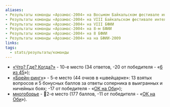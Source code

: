 ```yaml
---
aliases:
- Результаты команды «Арзамас-2004» на Восьмом Байкальском фестивале интеллектуальных игр
- Результаты команды «Арзамас-2004» на VIII Байкальском фестивале интеллектуальных игр
- Результаты команды «Арзамас-2004» на VIII БФИИ
- Результаты команды «Арзамас-2004» на 8-м БФИИ
- Результаты команды «Арзамас-2004» на 8 БФИИ
- Результаты команды «Арзамас-2004» на на БФИИ-2009
links: 
tags:
  - stats/результаты/команды
---
```

* [«Что? Где? Когда?»](maingame-08-2009.md) - 10-е место (34 ответов, -20 от победителя - «[6 из 45](6_iz_45-08-2009)»);
* [«Брейн-ринг»](speedgame-08-2009-old.md)» - 5-е место (44 очков в «швейцарке»: 13 взятых вопросов и 5 бонусных баллов за ответы соперника в выигранных и ничейных боях; -17 от победителя - «[ОК на Оби](ok_na_obi-08-2009)»);
* [многоборье](multigames-08-2009-old.md) - 🥈2-е место (177 баллов, -11 от победителя - «[ОК на Оби](ok_na_obi-08-2009)»).
